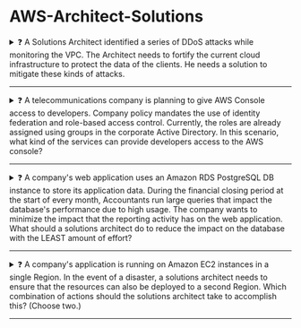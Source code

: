 # AWS-Architect-Solutions



  <details>
    <summary>
      ❓ A Solutions Architect identified a series of DDoS attacks while monitoring the VPC. The Architect needs to fortify the current cloud infrastructure to protect the data of the clients. He needs a solution to mitigate these kinds of attacks.</summary>
  </br></br>
         <blockquote> Use AWS Shield Advanced to detect and mitigate DDoS attacks.</blockquote>
  </br></br>
  </details>
  
  ___
  
   <details>
    <summary>
    ❓ A telecommunications company is planning to give AWS Console access to developers. Company policy mandates the use of identity federation and role-based access control. Currently, the roles are already assigned using groups in the corporate Active Directory.
    In this scenario, what kind of the services can provide developers access to the AWS console? </summary>
    </br></br>
    <blockquote> Considering that the company is using a corporate Active Directory, it is best to use AWS Directory Service AD Connector for easier integration.    In addition, since the roles are already assigned using groups in the corporate Active Directory, it would be better to also use IAM Roles. Take note that you can assign an IAM Role to the users or groups from your Active Directory once it is integrated with your VPC via the AWS Directory Service AD Connector.
    </blockquote>
    </br></br>
    </details>

___

   <details>
    <summary>
    ❓ A company's web application uses an Amazon RDS PostgreSQL DB instance to store its application data. During the financial closing period at the start of every month, Accountants run large queries that impact the database's performance due to high usage. The company wants to minimize the impact that the reporting activity has on the web application.
What should a solutions architect do to reduce the impact on the database with the LEAST amount of effort? </summary>
    </br></br>
    <blockquote> Amazon RDS uses the MariaDB, MySQL, Oracle, PostgreSQL, and Microsoft SQL Server DB engines' built-in replication functionality to create a special type of
DB instance called a read replica from a source DB instance. Updates made to the source DB instance are asynchronously copied to the read replica. You can reduce the load on your source DB instance by routing read queries from your applications to the read replica.
When you create a read replica, you first specify an existing DB instance as the source. Then Amazon RDS takes a snapshot of the source instance and creates a read-only instance from the snapshot. Amazon RDS then uses the asynchronous replication method for the DB engine to update the read replica whenever there is a change to the source DB instance. The read replica operates as a DB instance that allows only read-only connections. Applications connect to a read replica the same way they do to any DB instance. Amazon RDS replicates all databases in the source DB instance.
    </blockquote>
    </br></br>
    </details>

___


   <details>
    <summary>
    ❓ A company's application is running on Amazon EC2 instances in a single Region. In the event of a disaster, a solutions architect needs to ensure that the resources can also be deployed to a second Region.
Which combination of actions should the solutions architect take to accomplish this? (Choose two.) </summary>
    </br></br>
    <blockquote>  Launch a new EC2 instance from an Amazon Machine Image (AMI) in a new Region + Copy an Amazon Machine Image (AMI) of an EC2 instance and specify a different Region for the destination.
   Amazon Machine Image (AMI) Copy. AMI Copy enables you to easily copy your Amazon Machine Images between AWS
Regions. AMI Copy helps enable several key scenarios including:
Simple and Consistent Multi-Region Deployment ג€" You can copy an AMI from one region to another, enabling you to easily launch consistent instances based on the same AMI into different regions.
Scalability ג€" You can more easily design and build world-scale applications that meet the needs of your users, regardless of their location.
Performance ג€" You can increase performance by distributing your application and locating critical components of your application in closer proximity to your users.
You can also take advantage of region-specific features such as instance types or other AWS services.
Even Higher Availability ג€" You can design and deploy applications across AWS regions, to increase availability.
Once the new AMI is in an Available state the copy is complete.
    </blockquote>
    </br></br>
    </details>

___
